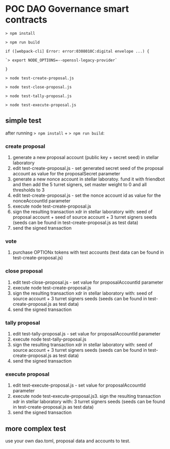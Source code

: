 # POC DAO Governance smart contracts


`> npm install`

`> npm run build`

`if ([webpack-cli] Error: error:0308010C:digital envelope ...) {`
	
	`> export NODE_OPTIONS=--openssl-legacy-provider`

`}`

`> node test-create-proposal.js`

`> node test-close-proposal.js`

`> node test-tally-proposal.js`

`> node test-execute-proposal.js`



## simple test

after running `> npm install` + `> npm run build`:

### create proposal

1. generate a new proposal account (public key + secret seed) in stellar laboratory
2. edit test-create-proposal.js - set generated secret seed of the proposal account as value for the proposalSecret parameter
3. generate a new nonce account in stellar laboratoy. fund it with friendbot and then add the 5 turret signers, set master weight to 0 and all thresholds to 3
4. edit test-create-proposal.js - set the nonce account id as value for the nonceAccountId parameter
5. execute node test-create-proposal.js
6. sign the resulting transaction xdr in stellar laboratory with: seed of proposal account + seed of source account + 3 turret signers seeds (seeds can be found in test-create-proposal.js as test data)
7. send the signed transaction

### vote

1. purchase OPTIONx tokens with test accounts (test data can be found in test-create-proposal.js)

### close proposal

1. edit test-close-proposal.js - set value for proposalAccountId parameter
2. execute node test-create-proposal.js
3. sign the resulting transaction xdr in stellar laboratory with: seed of source account + 3 turret signers seeds (seeds can be found in test-create-proposal.js as test data)
4. send the signed transaction

### tally proposal

1. edit test-tally-proposal.js - set value for proposalAccountId parameter
2. execute node test-tally-proposal.js
3. sign the resulting transaction xdr in stellar laboratory with: seed of source account + 3 turret signers seeds (seeds can be found in test-create-proposal.js as test data)
4. send the signed transaction

### execute proposal
1. edit test-execute-proposal.js - set value for proposalAccountId parameter
2. execute node test-execute-proposal.js3. sign the resulting transaction xdr in stellar laboratory with: 3 turret signers seeds (seeds can be found in test-create-proposal.js as test data)
4. send the signed transaction

## more complex test

use your own dao.toml, proposal data and accounts to test.